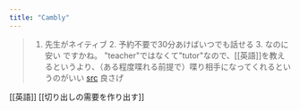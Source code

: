```yaml
---
title: "Cambly"
---
```


> 1. 先生がネイティブ 2. 予約不要で30分あけばいつでも話せる 3. なのに安い ですかね。
> "teacher"ではなくて"tutor"なので、[[英語]]を教えるというより、（ある程度喋れる前提で）喋り相手になってくれるというのがいい [src](https://www.facebook.com/ukai.yu/posts/10218097786336888?comment_id=10218097954501092&reply_comment_id=10218097957981179&comment_tracking=%7B%22tn%22%3A%22R%22%7D)
良さげ

[[英語]]
[[切り出しの需要を作り出す]]
